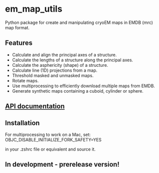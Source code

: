 # em_map_utils
Python package for create and manipulating cryoEM maps in EMDB (mrc) map format.

## Features
* Calculate and align the principal axes of a structure.
* Calculate the lengths of a structure along the principal axes.
* Calculate the asphericity (shape) of a structure.
* Calculate line (1D) projections from a map.
* Threshold masked and unmasked maps.
* Rotate maps.
* Use multiprocessing to efficiently download multiple maps from EMDB.
* Generate synthetic maps containing a cuboid, cylinder or sphere.

## [API documentation](https://em-map-utils.readthedocs.io/en/latest/index.html)

## Installation
For multiprocessing to work on a Mac, set:
OBJC_DISABLE_INITIALIZE_FORK_SAFETY=YES

in your .zshrc file or equivalent and source it.

## In development - prerelease version!
